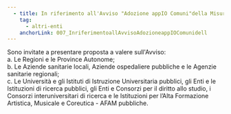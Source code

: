 ```yaml
---
  - title: In riferimento all'Avviso "Adozione appIO Comuni"della Misura 1.4.3, quali comuni della PA possono presentare domanda?
    tag:
      - altri-enti
    anchorLink: 007_InriferimentoallAvvisoAdozioneappIOComunidell
---
```


Sono invitate a presentare proposta a valere sull'Avviso:<br>a. Le Regioni e le Province Autonome;<br>b. Le  Aziende sanitarie locali, Aziende ospedaliere pubbliche e le Agenzie sanitarie regionali;<br>c. Le Università e gli Istituti di Istruzione Universitaria pubblici, gli Enti e le Istituzioni di ricerca pubblici, gli Enti e Consorzi per il diritto allo studio, i Consorzi interuniversitari di ricerca e le Istituzioni per l’Alta Formazione Artistica, Musicale e Coreutica - AFAM pubbliche.
